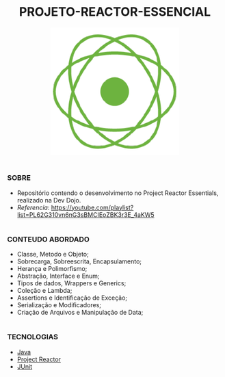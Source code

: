 <h1 align=center>PROJETO-REACTOR-ESSENCIAL</h1>

<p align="center">
  <img src="reactor.png" width="300">
</p>

#
### SOBRE

- Repositório contendo o desenvolvimento no Project Reactor Essentials, realizado na Dev Dojo.
- *Referencia*: https://youtube.com/playlist?list=PL62G310vn6nG3sBMCIEoZBK3r3E_4aKW5

#
### CONTEUDO ABORDADO

- Classe, Metodo e Objeto;
- Sobrecarga, Sobreescrita, Encapsulamento;
- Herança e Polimorfismo;
- Abstração, Interface e Enum;
- Tipos de dados, Wrappers e Generics;
- Coleção e Lambda;
- Assertions e Identificação de Exceção;
- Serialização e Modificadores;
- Criação de Arquivos e Manipulação de Data;

#
### TECNOLOGIAS

- [Java](https://docs.oracle.com/en/java)
- [Project Reactor](https://projectreactor.io)
- [JUnit](https://junit.org/junit5/)
